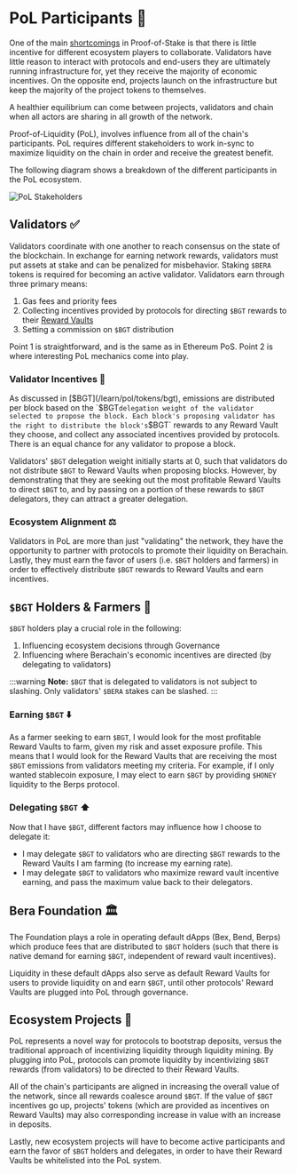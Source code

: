 # PoL Participants 👥

One of the main [shortcomings](/learn/what-is-proof-of-liquidity#shortcomings-of-pos) in Proof-of-Stake is that there is little incentive for different ecosystem players to collaborate. Validators have little reason to interact with protocols and end-users they are ultimately running infrastructure for, yet they receive the majority of economic incentives. On the opposite end, projects launch on the infrastructure but keep the majority of the project tokens to themselves.

A healthier equilibrium can come between projects, validators and chain when all actors are sharing in all growth of the network.

Proof-of-Liquidity (PoL), involves influence from all of the chain's participants. PoL requires different stakeholders to work in-sync to maximize liquidity on the chain in order and receive the greatest benefit.

The following diagram shows a breakdown of the different participants in the PoL ecosystem.

![PoL Stakeholders](/assets/val-stakeholder-overview.png)

## Validators ✅

Validators coordinate with one another to reach consensus on the state of the blockchain. In exchange for earning network rewards, validators must put assets at stake and can be penalized for misbehavior. Staking `$BERA` tokens is required for becoming an active validator.
Validators earn through three primary means:

1. Gas fees and priority fees
2. Collecting incentives provided by protocols for directing `$BGT` rewards to their [Reward Vaults](/learn/pol/rewardvaults)
3. Setting a commission on `$BGT` distribution

Point 1 is straightforward, and is the same as in Ethereum PoS. Point 2 is where interesting PoL mechanics come into play.

### Validator Incentives 💎

As discussed in [$BGT](/learn/pol/tokens/bgt), emissions are distributed per block based on the `$BGT` delegation weight of the validator selected to propose the block. Each block's proposing validator has the right to distribute the block's `$BGT` rewards to any Reward Vault they choose, and collect any associated incentives provided by protocols. There is an equal chance for any validator to propose a block.

Validators' `$BGT` delegation weight initially starts at 0, such that validators do not distribute `$BGT` to Reward Vaults when proposing blocks. However, by demonstrating that they are seeking out the most profitable Reward Vaults to direct `$BGT` to, and by passing on a portion of these rewards to `$BGT` delegators, they can attract a greater delegation.

### Ecosystem Alignment ⚖️

Validators in PoL are more than just "validating" the network, they have the opportunity to partner with protocols to promote their liquidity on Berachain. Lastly, they must earn the favor of users (i.e. `$BGT` holders and farmers) in order to effectively distribute `$BGT` rewards to Reward Vaults and earn incentives.

## `$BGT` Holders & Farmers 🥕

`$BGT` holders play a crucial role in the following:

1. Influencing ecosystem decisions through Governance
2. Influencing where Berachain's economic incentives are directed (by delegating to validators)

:::warning
**Note:** `$BGT` that is delegated to validators is not subject to slashing. Only validators' `$BERA` stakes can be slashed.
:::

### Earning `$BGT` ⬇️

As a farmer seeking to earn `$BGT`, I would look for the most profitable Reward Vaults to farm, given my risk and asset exposure profile. This means that I would look for the Reward Vaults that are receiving the most `$BGT` emissions from validators meeting my criteria. For example, if I only wanted stablecoin exposure, I may elect to earn `$BGT` by providing `$HONEY` liquidity to the Berps protocol.

### Delegating `$BGT` ⬆️

Now that I have `$BGT`, different factors may influence how I choose to delegate it:

- I may delegate `$BGT` to validators who are directing `$BGT` rewards to the Reward Vaults I am farming (to increase my earning rate).
- I may delegate `$BGT` to validators who maximize reward vault incentive earning, and pass the maximum value back to their delegators.

## Bera Foundation 🏛️

The Foundation plays a role in operating default dApps (Bex, Bend, Berps) which produce fees that are distributed to `$BGT` holders (such that there is native demand for earning `$BGT`, independent of reward vault incentives).

Liquidity in these default dApps also serve as default Reward Vaults for users to provide liquidity on and earn `$BGT`, until other protocols' Reward Vaults are plugged into PoL through governance.

## Ecosystem Projects 🧸

PoL represents a novel way for protocols to bootstrap deposits, versus the traditional approach of incentivizing liquidity through liquidity mining. By plugging into PoL, protocols can promote liquidity by incentivizing `$BGT` rewards (from validators) to be directed to their Reward Vaults.

All of the chain's participants are aligned in increasing the overall value of the network, since all rewards coalesce around `$BGT`. If the value of `$BGT` incentives go up, projects' tokens (which are provided as incentives on Reward Vaults) may also corresponding increase in value with an increase in deposits.

Lastly, new ecosystem projects will have to become active participants and earn the favor of `$BGT` holders and delegates, in order to have their Reward Vaults be whitelisted into the PoL system.
